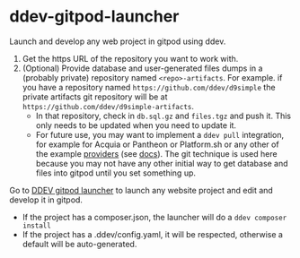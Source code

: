 # ddev-gitpod-launcher
Launch and develop any web project in gitpod using ddev.

1. Get the https URL of the repository you want to work with.
2. (Optional) Provide database and user-generated files dumps in a (probably private) repository named `<repo>-artifacts`. For example. if you have a repository named `https://github.com/ddev/d9simple` the private artifacts git repository will be at `https://github.com/ddev/d9simple-artifacts`.
   * In that repository, check in `db.sql.gz` and `files.tgz` and push it. This only needs to be updated when you need to update it. 
   * For future use, you may want to implement a `ddev pull` integration, for example for Acquia or Pantheon or Platform.sh or any other of the example [providers](https://github.com/ddev/ddev/tree/master/pkg/ddevapp/dotddev_assets/providers) (see [docs](https://ddev.readthedocs.io/en/latest/users/providers/provider-introduction/)). The git technique is used here because you may not have any other initial way to get database and files into gitpod until you set something up.

Go to [DDEV gitpod launcher](https://ddev.github.io/ddev-gitpod-launcher/) to launch any website project and edit and develop it in gitpod.

* If the project has a composer.json, the launcher will do a `ddev composer install`
* If the project has a .ddev/config.yaml, it will be respected, otherwise a default will be auto-generated.
